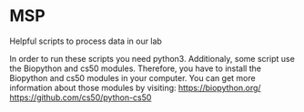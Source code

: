 # MSP
Helpful scripts to process data in our lab

In order to run these scripts you need python3.
Additionaly, some script use the Biopython and cs50 modules.
Therefore, you have to install the Biopython and cs50 modules in your computer.
You can get more information about those modules by visiting:
https://biopython.org/
https://github.com/cs50/python-cs50
